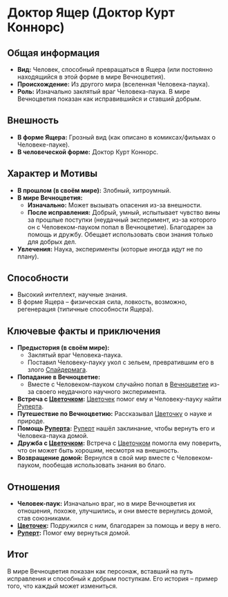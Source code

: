 # Доктор Ящер (Доктор Курт Коннорс)

## Общая информация
- **Вид:** Человек, способный превращаться в Ящера (или постоянно находящийся в этой форме в мире Вечноцветия).
- **Происхождение:** Из другого мира (вселенная Человека-паука).
- **Роль:** Изначально заклятый враг Человека-паука. В мире Вечноцветия показан как исправившийся и ставший добрым.

## Внешность
- **В форме Ящера:** Грозный вид (как описано в комиксах/фильмах о Человеке-пауке).
- **В человеческой форме:** Доктор Курт Коннорс.

## Характер и Мотивы
- **В прошлом (в своём мире):** Злобный, хитроумный.
- **В мире Вечноцветия:**
    - **Изначально:** Может вызывать опасения из-за внешности.
    - **После исправления:** Добрый, умный, испытывает чувство вины за прошлые поступки (неудачный эксперимент, из-за которого он с Человеком-пауком попал в Вечноцветие). Благодарен за помощь и дружбу. Обещает использовать свои знания только для добрых дел.
- **Увлечения:** Наука, эксперименты (которые иногда идут не по плану).

## Способности
- Высокий интеллект, научные знания.
- В форме Ящера – физическая сила, ловкость, возможно, регенерация (типичные способности Ящера).

## Ключевые факты и приключения
- **Предыстория (в своём мире):**
    - Заклятый враг Человека-паука.
    - Поставил Человеку-пауку укол с зельем, превратившим его в злого [Спайдермага](characters/villains/spidermag.md).
- **Попадание в Вечноцветие:**
    - Вместе с Человеком-пауком случайно попал в [Вечноцветие](places/vechnotsvetie_korolevstvo.md) из-за своего неудачного научного эксперимента.
- **Встреча с [Цветочком](characters/main_heroes/cvetochek.md):** [Цветочек](characters/main_heroes/cvetochek.md) помог ему и Человеку-пауку найти [Руперта](characters/main_heroes/rupert.md).
- **Путешествие по Вечноцветию:** Рассказывал [Цветочку](characters/main_heroes/cvetochek.md) о науке и природе.
- **Помощь [Руперта](characters/main_heroes/rupert.md):** [Руперт](characters/main_heroes/rupert.md) нашёл заклинание, чтобы вернуть его и Человека-паука домой.
- **Дружба с [Цветочком](characters/main_heroes/cvetochek.md):** Встреча с [Цветочком](characters/main_heroes/cvetochek.md) помогла ему поверить, что он может быть хорошим, несмотря на внешность.
- **Возвращение домой:** Вернулся в свой мир вместе с Человеком-пауком, пообещав использовать знания во благо.

## Отношения
- **Человек-паук:** Изначально враг, но в мире Вечноцветия их отношения, похоже, улучшились, и они вместе вернулись домой, став союзниками.
- **[Цветочек](characters/main_heroes/cvetochek.md):** Подружился с ним, благодарен за помощь и веру в него.
- **[Руперт](characters/main_heroes/rupert.md):** Помог ему вернуться домой.

## Итог
В мире Вечноцветия показан как персонаж, вставший на путь исправления и способный к добрым поступкам. Его история – пример того, что каждый может измениться.